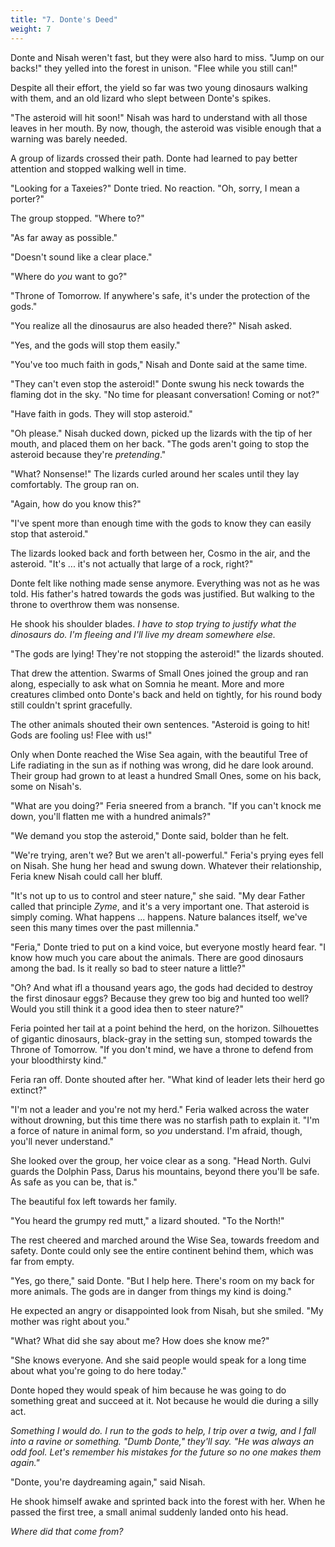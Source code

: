 ```yaml
---
title: "7. Donte's Deed"
weight: 7
---
```


Donte and Nisah weren't fast, but they were also hard to miss. "Jump on our backs!" they yelled into the forest in unison. "Flee while you still can!" 

Despite all their effort, the yield so far was two young dinosaurs walking with them, and an old lizard who slept between Donte's spikes.

"The asteroid will hit soon!" Nisah was hard to understand with all those leaves in her mouth. By now, though, the asteroid was visible enough that a warning was barely needed.

A group of lizards crossed their path. Donte had learned to pay better attention and stopped walking well in time. 

"Looking for a Taxeies?" Donte tried. No reaction. "Oh, sorry, I mean a porter?"

The group stopped. "Where to?"

"As far away as possible."

"Doesn't sound like a clear place."

"Where do _you_ want to go?"

"Throne of Tomorrow. If anywhere's safe, it's under the protection of the gods."

"You realize all the dinosaurus are also headed there?" Nisah asked.

"Yes, and the gods will stop them easily."

"You've too much faith in gods," Nisah and Donte said at the same time.

"They can't even stop the asteroid!" Donte swung his neck towards the flaming dot in the sky. "No time for pleasant conversation! Coming or not?"

"Have faith in gods. They will stop asteroid."

"Oh please." Nisah ducked down, picked up the lizards with the tip of her mouth, and placed them on her back. "The gods aren't going to stop the asteroid because they're _pretending_."

"What? Nonsense!" The lizards curled around her scales until they lay comfortably. The group ran on.

"Again, how do you know this?"

"I've spent more than enough time with the gods to know they can easily stop that asteroid."

The lizards looked back and forth between her, Cosmo in the air, and the asteroid. "It's ... it's not actually that large of a rock, right?"

Donte felt like nothing made sense anymore. Everything was not as he was told. His father's hatred towards the gods was justified. But walking to the throne to overthrow them was nonsense. 

He shook his shoulder blades. _I have to stop trying to justify what the dinosaurs do. I'm fleeing and I'll live my dream somewhere else._

"The gods are lying! They're not stopping the asteroid!" the lizards shouted. 

That drew the attention. Swarms of Small Ones joined the group and ran along, especially to ask what on Somnia he meant. More and more creatures climbed onto Donte's back and held on tightly, for his round body still couldn't sprint gracefully.

The other animals shouted their own sentences. "Asteroid is going to hit! Gods are fooling us! Flee with us!"

Only when Donte reached the Wise Sea again, with the beautiful Tree of Life radiating in the sun as if nothing was wrong, did he dare look around. Their group had grown to at least a hundred Small Ones, some on his back, some on Nisah's.

"What are you doing?" Feria sneered from a branch. "If you can't knock me down, you'll flatten me with a hundred animals?"

"We demand you stop the asteroid," Donte said, bolder than he felt.

"We're trying, aren't we? But we aren't all-powerful." Feria's prying eyes fell on Nisah. She hung her head and swung down. Whatever their relationship, Feria knew Nisah could call her bluff.

"It's not up to us to control and steer nature," she said. "My dear Father called that principle _Zyme_, and it's a very important one. That asteroid is simply coming. What happens ... happens. Nature balances itself, we've seen this many times over the past millennia."

"Feria," Donte tried to put on a kind voice, but everyone mostly heard fear. "I know how much you care about the animals. There are good dinosaurs among the bad. Is it really so bad to steer nature a little?"

"Oh? And what ifl a thousand years ago, the gods had decided to destroy the first dinosaur eggs? Because they grew too big and hunted too well? Would you still think it a good idea then to steer nature?"

Feria pointed her tail at a point behind the herd, on the horizon. Silhouettes of gigantic dinosaurs, black-gray in the setting sun, stomped towards the Throne of Tomorrow. "If you don't mind, we have a throne to defend from your bloodthirsty kind."

Feria ran off. Donte shouted after her. "What kind of leader lets their herd go extinct?"

"I'm not a leader and you're not my herd." Feria walked across the water without drowning, but this time there was no starfish path to explain it. "I'm a force of nature in animal form, so _you_ understand. I'm afraid, though, you'll never understand."

She looked over the group, her voice clear as a song. "Head North. Gulvi guards the Dolphin Pass, Darus his mountains, beyond there you'll be safe. As safe as you can be, that is."

The beautiful fox left towards her family.

"You heard the grumpy red mutt," a lizard shouted. "To the North!"

The rest cheered and marched around the Wise Sea, towards freedom and safety. Donte could only see the entire continent behind them, which was far from empty.

"Yes, go there," said Donte. "But I help here. There's room on my back for more animals. The gods are in danger from things my kind is doing."

He expected an angry or disappointed look from Nisah, but she smiled. "My mother was right about you."

"What? What did she say about me? How does she know me?"

"She knows everyone. And she said people would speak for a long time about what you're going to do here today."

Donte hoped they would speak of him because he was going to do something great and succeed at it. Not because he would die during a silly act. 

_Something I would do. I run to the gods to help, I trip over a twig, and I fall into a ravine or something. "Dumb Donte," they'll say. "He was always an odd fool. Let's remember his mistakes for the future so no one makes them again."_

"Donte, you're daydreaming again," said Nisah. 

He shook himself awake and sprinted back into the forest with her. When he passed the first tree, a small animal suddenly landed onto his head. 

_Where did that come from?_
